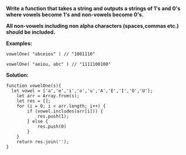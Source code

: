 **Write a function that takes a string and outputs a strings of 1's and 0's where vowels become 1's and non-vowels become 0's.**

**All non-vowels including non alpha characters (spaces,commas etc.) should be included.**

**Examples:**
```
vowelOne( "abceios" ) // "1001110"

vowelOne( "aeiou, abc" ) // "1111100100"
```
**Solution:**
```
function vowelOne(s){
  let vowel = ['a','e','i','o','u','A','E','I','O','U'];
    let arr = Array.from(s); 
    let res = [];
    for (i = 0; i < arr.length; i++) {
        if (vowel.includes(arr[i])) {
            res.push(1);
        } else {
            res.push(0)
        }
    }
    return res.join('');
}
```